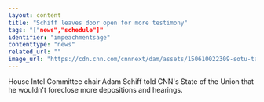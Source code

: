 ```yaml
---
layout: content
title: "Schiff leaves door open for more testimony"
tags: "["news","schedule"]"
identifier: "impeachmentsage"
contenttype: "news"
related_url: ""
image_url: "https://cdn.cnn.com/cnnnext/dam/assets/150610022309-sotu-tapper-logo-large-16-9.png"
---
```

House Intel Committee chair Adam Schiff told CNN's State of the Union that he wouldn't foreclose more depositions and hearings.